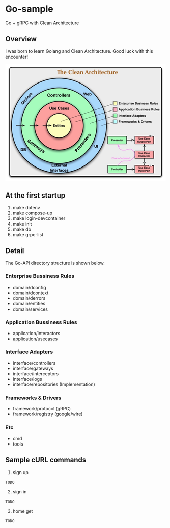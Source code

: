 # Go-sample
Go + gRPC with Clean Architecture

## Overview
I was born to learn Golang and Clean Architecture.
Good luck with this encounter!

![The Clean Architecture](.images/the_clean_architecture.png "The Clean Architecture")

## At the first startup
1. make dotenv
2. make compose-up
3. make login-devcontainer
4. make init
5. make db
6. make grpc-list

## Detail
The Go-API directory structure is shown below.

### Enterprise Bussiness Rules
- domain/dconfig
- domain/dcontext
- domain/derrors
- domain/entities
- domain/services

### Application Bussiness Rules
- application/interactors
- application/usecases

### Interface Adapters
- interface/controllers
- interface/gateways
- interface/interceptors
- interface/logs
- interface/repositories (Implementation)

### Frameworks & Drivers
- framework/protocol (gRPC)
- framework/registry (google/wire)

### Etc
- cmd
- tools

## Sample cURL commands
1. sign up
```
TODO
```
2. sign in
```
TODO
```
3. home get
```
TODO
```
